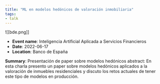 ```yaml
---
title: "ML en modelos hedónicos de valoración inmobiliaria"
tags:
- talk
---
```


![[bde.png]]


- **Event name**: Inteligencia Artificial Aplicada a Servicios Financieros
- **Date**: 2022-06-17 
- **Location**: Banco de España

**Summary**: Presentación de paper sobre modelos hedónicos
abstract: En esta charla presento un paper sobre modelos hedónicos aplicados a la valoración de inmuebles residenciales y discuto los retos actuales de tener este tipo de modelos en producción. 
